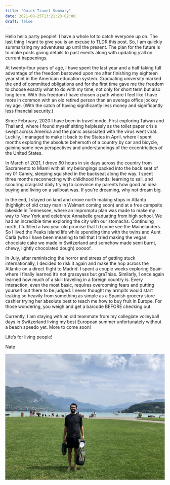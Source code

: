 ```yaml
---
title: "Quick Travel Summary"
date: 2021-08-25T13:21:23+02:00
draft: false
---
```


Hello hello party people!! I have a whole lot to catch everyone up on. The last thing I want to give you is an excuse to TLDR this post. So, I am quickly summarizing my adventures up until the present. The plan for the future is to make posts giving details to past events along with updating y’all on current happenings.

At twenty-four years of age, I have spent the last year and a half taking full advantage of the freedom bestowed upon me after finishing my eighteen year stint in the American education system. Graduating university marked the end of committed obligations and for the first time gave me the freedom to choose exactly what to do with my time, not only for short term but also long term. With this freedom I have chosen a path where I feel like I have more in common with an old retired person than an average office jockey my age. (With the catch of having significantly less money and significantly less financial security.)

Since February, 2020 I have been in travel mode. First exploring Taiwan and Thailand, where I found myself sitting helplessly as the toilet paper crisis swept across America and the panic associated with the virus went viral. Luckily, I managed to make it back to the States in April, where I spent months exploring the absolute behemoth of a country by car and bicycle, gaining some new perspectives and understandings of the eccentricities of the United States.

In March of 2021, I drove 60 hours in six days across the country from Sacramento to Miami with all my belongings packed into the back seat of my 01 Camry, sleeping squished in the backseat along the way. I spent three months reconnecting with childhood friends, learning to sail, and scouring craigslist daily trying to convince my parents how good an idea buying and living on a sailboat was. If you're dreaming, why not dream big.

In the end, I stayed on land and drove north making stops in Atlanta (highlight of old crazy man in Walmart coming soon) and at a free campsite lakeside in Tennessee, where an impromptu plan was made to make my way to New York and celebrate Annabelle graduating from high school. We had an incredible time exploring the city with our stomachs. Continuing north, I fulfilled a two year old promise that I’d come see the Mainelanders. So I lived the Peaks island life while spending time with the twins and Aunt Carla (who I have been meaning to tell that I tried making the vegan chocolate cake we made in Switzerland and somehow made semi burnt, chewy, lightly chocolated dough) ooooof.

In July, after reminiscing the horror and stress of getting stuck internationally, I decided to risk it again and make the hop across the Atlantic on a direct flight to Madrid. I spent a couple weeks exploring Spain where I finally learned it’s not grassyass but graThias. Similarly, I once again learned how much of a skill traveling in a foreign country is. Every interaction, even the most basic, requires overcoming fears and putting yourself out there to be judged. I never thought my armpits would start leaking so heavily from something as simple as a Spanish grocery store cashier trying her absolute best to teach me how to buy fruit in Europe. For those wondering, you weigh and get a barcode BEFORE checking out.

Currently, I am staying with an old teammate from my collegiate volleyball days in Switzerland living my best European summer unfortunately without a beach speedo yet. More to come soon!

Life’s for living people!

Nate

![At the lake](/images/1EE6EA92-C450-40AF-8A15-8EFA6229B057.jpeg)
